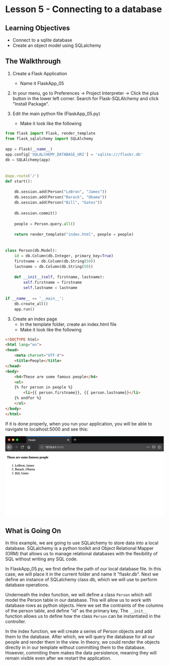 # Lesson 5 - Connecting to a database 

## Learning Objectives
* Connect to a sqlite database
* Create an object model using SQLalchemy

## The Walkthrough
1. Create a Flask Application
	* Name it FlaskApp_05

2. In your menu, go to Preferences -> Project Interpreter -> Click the plus button in the lower left corner. Search for Flask-SQLAlchemy and click "Install Package".

2. Edit the main python file (FlaskApp_05.py)
	* Make it look like the following

```python
from flask import Flask, render_template
from flask_sqlalchemy import SQLAlchemy

app = Flask(__name__)
app.config['SQLALCHEMY_DATABASE_URI'] = 'sqlite:///flaskr.db'
db = SQLAlchemy(app)


@app.route('/')
def start():

    db.session.add(Person("LeBron", "James"))
    db.session.add(Person("Barack", "Obama"))
    db.session.add(Person("Bill", "Gates"))

    db.session.commit()

    people = Person.query.all()

    return render_template("index.html", people = people)


class Person(db.Model):
    id = db.Column(db.Integer, primary_key=True)
    firstname = db.Column(db.String(50))
    lastname = db.Column(db.String(50))

    def __init__(self, firstname, lastname):
        self.firstname = firstname
        self.lastname = lastname

if __name__ == '__main__':
    db.create_all()
    app.run()
```

3. Create an index page
	* In the template folder, create an index.html file
	* Make it look like the following

```html
<!DOCTYPE html>
<html lang="en">
<head>
    <meta charset="UTF-8">
    <title>People</title>
</head>
<body>
    <h4>These are some famous people</h4>
    <ol>
    {% for person in people %}
        <li>{{ person.firstname}}, {{ person.lastname}}</li>
    {% endfor %}
    </ol>
</body>
</html>
```

If it is done properly, when you run your application, you will be able to navigate to localhost:5000 and see this:

![Connecting to a database ](img/lesson05.png)

## What is Going On

In this example, we are going to use SQLalchemy to store data into a local database. SQLalchemy is a python toolkit and Object Relational Mapper (ORM) that allows us to manage relational databases with the flexibility of SQL without writing any SQL code.

In FlaskApp_05.py, we first define the path of our local database file. In this case, we will place it in the current folder and name it "flaskr.db". Next we define an instance of SQLalchemy class db, which we will use to perform database operations.  

Underneath the index function, we will define a class ```Person``` which will model the Person table in our database. This will allow us to work with database rows as python objects. Here we set the contraints of the columns of the person table, and define "id" as the primary key. The ```__init__``` function allows us to define how the class ```Person``` can be instantiated in the controller. 

In the index function, we will create a series of Person objects and add them to the database. After which, we will query the database for all our people and render them in the view. In theory, we could render the objects directly in in our template without committing them to the database. However, commiting them makes the data persistence, meaning they will remain visible even after we restart the application.


